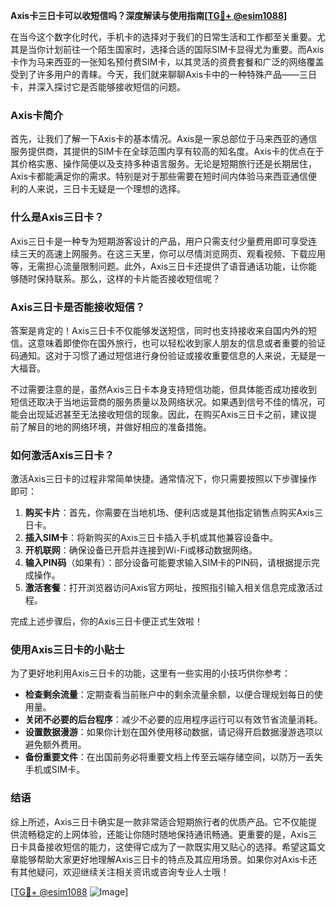 **Axis卡三日卡可以收短信吗？深度解读与使用指南[[TG💪+ @esim1088](https://t.me/s/esim1088)]**

在当今这个数字化时代，手机卡的选择对于我们的日常生活和工作都至关重要。尤其是当你计划前往一个陌生国家时，选择合适的国际SIM卡显得尤为重要。而Axis卡作为马来西亚的一张知名预付费SIM卡，以其灵活的资费套餐和广泛的网络覆盖受到了许多用户的青睐。今天，我们就来聊聊Axis卡中的一种特殊产品——三日卡，并深入探讨它是否能够接收短信的问题。

### Axis卡简介

首先，让我们了解一下Axis卡的基本情况。Axis是一家总部位于马来西亚的通信服务提供商，其提供的SIM卡在全球范围内享有较高的知名度。Axis卡的优点在于其价格实惠、操作简便以及支持多种语言服务。无论是短期旅行还是长期居住，Axis卡都能满足你的需求。特别是对于那些需要在短时间内体验马来西亚通信便利的人来说，三日卡无疑是一个理想的选择。

### 什么是Axis三日卡？

Axis三日卡是一种专为短期游客设计的产品，用户只需支付少量费用即可享受连续三天的高速上网服务。在这三天里，你可以尽情浏览网页、观看视频、下载应用等，无需担心流量限制问题。此外，Axis三日卡还提供了语音通话功能，让你能够随时保持联系。那么，这样的卡片能否接收短信呢？

### Axis三日卡是否能接收短信？

答案是肯定的！Axis三日卡不仅能够发送短信，同时也支持接收来自国内外的短信。这意味着即使你在国外旅行，也可以轻松收到家人朋友的信息或者重要的验证码通知。这对于习惯了通过短信进行身份验证或接收重要信息的人来说，无疑是一大福音。

不过需要注意的是，虽然Axis三日卡本身支持短信功能，但具体能否成功接收到短信还取决于当地运营商的服务质量以及网络状况。如果遇到信号不佳的情况，可能会出现延迟甚至无法接收短信的现象。因此，在购买Axis三日卡之前，建议提前了解目的地的网络环境，并做好相应的准备措施。

### 如何激活Axis三日卡？

激活Axis三日卡的过程非常简单快捷。通常情况下，你只需要按照以下步骤操作即可：

1. **购买卡片**：首先，你需要在当地机场、便利店或是其他指定销售点购买Axis三日卡。
2. **插入SIM卡**：将新购买的Axis三日卡插入手机或其他兼容设备中。
3. **开机联网**：确保设备已开启并连接到Wi-Fi或移动数据网络。
4. **输入PIN码**（如果有）：部分设备可能要求输入SIM卡的PIN码，请根据提示完成操作。
5. **激活套餐**：打开浏览器访问Axis官方网址，按照指引输入相关信息完成激活过程。

完成上述步骤后，你的Axis三日卡便正式生效啦！

### 使用Axis三日卡的小贴士

为了更好地利用Axis三日卡的功能，这里有一些实用的小技巧供你参考：

- **检查剩余流量**：定期查看当前账户中的剩余流量余额，以便合理规划每日的使用量。
- **关闭不必要的后台程序**：减少不必要的应用程序运行可以有效节省流量消耗。
- **设置数据漫游**：如果你计划在国外使用移动数据，请记得开启数据漫游选项以避免额外费用。
- **备份重要文件**：在出国前务必将重要文档上传至云端存储空间，以防万一丢失手机或SIM卡。

### 结语

综上所述，Axis三日卡确实是一款非常适合短期旅行者的优质产品。它不仅能提供流畅稳定的上网体验，还能让你随时随地保持通讯畅通。更重要的是，Axis三日卡具备接收短信的能力，这使得它成为了一款既实用又贴心的选择。希望这篇文章能够帮助大家更好地理解Axis三日卡的特点及其应用场景。如果你对Axis卡还有其他疑问，欢迎继续关注相关资讯或咨询专业人士哦！

[[TG💪+ @esim1088](https://t.me/s/esim1088) ![Image](https://i.postimg.cc/4NQfJmqS/Snipaste-2025-05-13-00-14-12.png)]